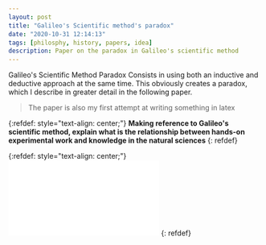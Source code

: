 ```yaml
---
layout: post
title: "Galileo's Scientific method's paradox"
date: "2020-10-31 12:14:13"
tags: [philosphy, history, papers, idea]
description: Paper on the paradox in Galileo's scientific method
---
```


Galileo's Scientific Method Paradox Consists in using both an inductive and deductive approach at the same time. This obviously creates a paradox, which I describe in greater detail in the following paper.

> The paper is also my first attempt at writing something in latex

{:refdef: style="text-align: center;"}
**Making reference to Galileo's scientific method, explain what is the relationship between hands-on experimental work and knowledge in the natural sciences**
{: refdef}

{:refdef: style="text-align: center;"}
[![Download Link](/assets/posts/galileos-scientific-method-paradox/Galileo-Scienfic-Method.pdf)](/assets/posts/galileos-scientific-method-paradox/Galileo-Scienfic-Method.pdf)
{: refdef}

[jekyll-docs]: https://jekyllrb.com/docs/home
[jekyll-gh]:   https://github.com/jekyll/jekyll
[jekyll-talk]: https://talk.jekyllrb.com